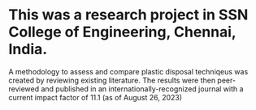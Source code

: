 # This was a research project in SSN College of Engineering, Chennai, India.
A methodology to assess and compare plastic disposal techniqeus was created by reviewing existing literature. The results were then peer-reviewed and published in an internationally-recognized journal with a current impact factor of 11.1 (as of August 26, 2023) 
